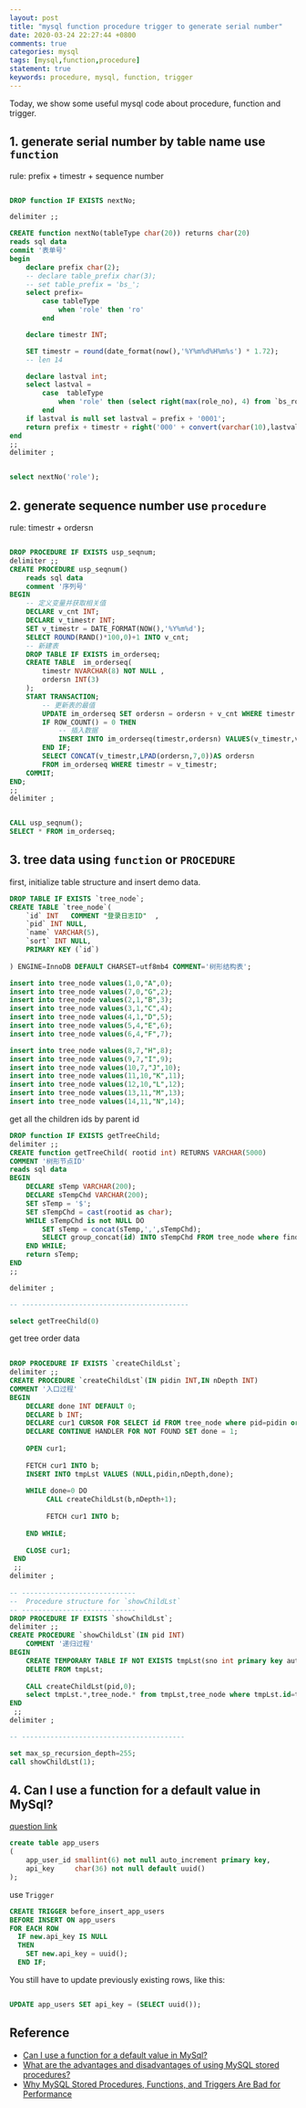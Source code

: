 ```yaml
---
layout: post
title: "mysql function procedure trigger to generate serial number"
date: 2020-03-24 22:27:44 +0800
comments: true
categories: mysql
tags: [mysql,function,procedure]
statement: true
keywords: procedure, mysql, function, trigger
---
```



Today, we show some useful mysql code about procedure, function and trigger.


 ## 1. generate serial number by table name use `function`
  
rule: prefix + timestr + sequence number


<!--more -->


```sql

DROP function IF EXISTS nextNo;

delimiter ;; 

CREATE function nextNo(tableType char(20)) returns char(20) 
reads sql data
commit '表单号'
begin 
    declare prefix char(2);
    -- declare table_prefix char(3);
    -- set table_prefix = 'bs_';
    select prefix=
        case tableType
            when 'role' then 'ro'
        end

    declare timestr INT;

    SET timestr = round(date_format(now(),'%Y%m%d%H%m%s') * 1.72); 
    -- len 14

	declare lastval int; 
	select lastval = 
        case  tableType
            when 'role' then (select right(max(role_no), 4) from `bs_role`)
        end
	if lastval is null set lastval = prefix + '0001';
	return prefix + timestr + right('000' + convert(varchar(10),lastval + 1),4)
end
;;
delimiter ;


select nextNo('role');

```

## 2. generate sequence number use `procedure`

rule:  timestr + ordersn

```sql

DROP PROCEDURE IF EXISTS usp_seqnum;
delimiter ;; 
CREATE PROCEDURE usp_seqnum()
    reads sql data
    comment '序列号'
BEGIN
    -- 定义变量并获取相关值
    DECLARE v_cnt INT;
    DECLARE v_timestr INT;
    SET v_timestr = DATE_FORMAT(NOW(),'%Y%m%d');
    SELECT ROUND(RAND()*100,0)+1 INTO v_cnt;
    -- 新建表
    DROP TABLE IF EXISTS im_orderseq;
    CREATE TABLE  im_orderseq(
        timestr NVARCHAR(8) NOT NULL ,
        ordersn INT(3)
    );
    START TRANSACTION;
		-- 更新表的最值
		UPDATE im_orderseq SET ordersn = ordersn + v_cnt WHERE timestr = v_timestr;
		IF ROW_COUNT() = 0 THEN
			-- 插入数据
			INSERT INTO im_orderseq(timestr,ordersn) VALUES(v_timestr,v_cnt);
		END IF;
		SELECT CONCAT(v_timestr,LPAD(ordersn,7,0))AS ordersn
		FROM im_orderseq WHERE timestr = v_timestr;
    COMMIT;
END;
;; 
delimiter ;


CALL usp_seqnum();
SELECT * FROM im_orderseq;

```


## 3. tree data using `function` or `PROCEDURE`


first, initialize table structure and insert demo data.

```sql
DROP TABLE IF EXISTS `tree_node`;
CREATE TABLE `tree_node`(
	`id` INT   COMMENT "登录日志ID"  ,
    `pid` INT NULL,
    `name` VARCHAR(5),
    `sort` INT NULL,
	PRIMARY KEY (`id`)
	
) ENGINE=InnoDB DEFAULT CHARSET=utf8mb4 COMMENT='树形结构表';

insert into tree_node values(1,0,"A",0);
insert into tree_node values(7,0,"G",2);
insert into tree_node values(2,1,"B",3);
insert into tree_node values(3,1,"C",4);
insert into tree_node values(4,1,"D",5);
insert into tree_node values(5,4,"E",6);
insert into tree_node values(6,4,"F",7);

insert into tree_node values(8,7,"H",8);
insert into tree_node values(9,7,"I",9);
insert into tree_node values(10,7,"J",10);
insert into tree_node values(11,10,"K",11);
insert into tree_node values(12,10,"L",12);
insert into tree_node values(13,11,"M",13);
insert into tree_node values(14,11,"N",14);


```


get all the children ids by parent id


```sql
DROP function IF EXISTS getTreeChild;
delimiter ;; 
CREATE function getTreeChild( rootid int) RETURNS VARCHAR(5000)
COMMENT '树形节点ID'  
reads sql data
BEGIN
	DECLARE sTemp VARCHAR(200);  
	DECLARE sTempChd VARCHAR(200);  
	SET sTemp = '$';
	SET sTempChd = cast(rootid as char);  
	WHILE sTempChd is not NULL DO  
		SET sTemp = concat(sTemp,',',sTempChd);  
		SELECT group_concat(id) INTO sTempChd FROM tree_node where find_in_set(pid,sTempChd)>0;  
	END WHILE;  
	return sTemp;  
END
;;

delimiter ;  

-- -----------------------------------------

select getTreeChild(0)

```

get tree order data

```sql
  
DROP PROCEDURE IF EXISTS `createChildLst`;  
delimiter ;;  
CREATE PROCEDURE `createChildLst`(IN pidin INT,IN nDepth INT)  
COMMENT '入口过程'  
BEGIN  
    DECLARE done INT DEFAULT 0;  
    DECLARE b INT;  
    DECLARE cur1 CURSOR FOR SELECT id FROM tree_node where pid=pidin order by sort;  
    DECLARE CONTINUE HANDLER FOR NOT FOUND SET done = 1; 
      
    OPEN cur1;  
  
    FETCH cur1 INTO b;  
    INSERT INTO tmpLst VALUES (NULL,pidin,nDepth,done);  
      
    WHILE done=0 DO  
         CALL createChildLst(b,nDepth+1);  
         
         FETCH cur1 INTO b;  
           
    END WHILE;  
  
    CLOSE cur1;  
 END  
 ;;  
delimiter ;  
  
-- ----------------------------  
--  Procedure structure for `showChildLst`  
-- ----------------------------  
DROP PROCEDURE IF EXISTS `showChildLst`;  
delimiter ;;  
CREATE PROCEDURE `showChildLst`(IN pid INT)  
    COMMENT '递归过程'  
BEGIN  
    CREATE TEMPORARY TABLE IF NOT EXISTS tmpLst(sno int primary key auto_increment,id int,depth int,isLeaf int);  
    DELETE FROM tmpLst;  
  
    CALL createChildLst(pid,0);  
    select tmpLst.*,tree_node.* from tmpLst,tree_node where tmpLst.id=tree_node.id order by tmpLst.sno;  
END  
 ;;  
delimiter ;  

-- ----------------------------------------

set max_sp_recursion_depth=255;  
call showChildLst(1);  


```


## 4. Can I use a function for a default value in MySql? 

[question link](https://stackoverflow.com/questions/270309/can-i-use-a-function-for-a-default-value-in-mysql)


```sql
create table app_users
(
    app_user_id smallint(6) not null auto_increment primary key,
    api_key     char(36) not null default uuid()
);

```


use `Trigger`


```sql
CREATE TRIGGER before_insert_app_users
BEFORE INSERT ON app_users
FOR EACH ROW
  IF new.api_key IS NULL
  THEN
    SET new.api_key = uuid();
  END IF;
```
You still have to update previously existing rows, like this:


```sql

UPDATE app_users SET api_key = (SELECT uuid());
```



## Reference

- [Can I use a function for a default value in MySql?](https://stackoverflow.com/questions/270309/can-i-use-a-function-for-a-default-value-in-mysql)
- [What are the advantages and disadvantages of using MySQL stored procedures?](https://www.tutorialspoint.com/What-are-the-advantages-and-disadvantages-of-using-MySQL-stored-procedures)
- [Why MySQL Stored Procedures, Functions, and Triggers Are Bad for Performance](https://dzone.com/articles/why-mysql-stored-procedures-functions-and-triggers)
